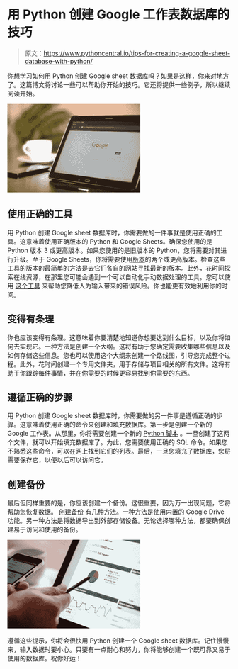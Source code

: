 # 用 Python 创建 Google 工作表数据库的技巧

> 原文：<https://www.pythoncentral.io/tips-for-creating-a-google-sheet-database-with-python/>

你想学习如何用 Python 创建 Google sheet 数据库吗？如果是这样，你来对地方了。这篇博文将讨论一些可以帮助你开始的技巧。它还将提供一些例子，所以继续阅读开始。

[![google sheets](img/2e06254ec5bbabbc5fc3f69af4d745a6.png)](https://www.pythoncentral.io/wp-content/uploads/2022/09/internet-search-engine-g19496dadf_1920.jpg)

## 使用正确的工具

用 Python 创建 Google sheet 数据库时，你需要做的一件事就是使用正确的工具。这意味着使用正确版本的 Python 和 Google Sheets。确保您使用的是 Python 版本 3 或更高版本。如果您使用的是旧版本的 Python，您将需要对其进行升级。至于 Google Sheets，你将需要使用[版本](https://www.pythoncentral.io/how-to-install-pandas-in-python/)的两个或更高版本。检查这些工具的版本的最简单的方法是去它们各自的网站寻找最新的版本。此外，花时间探索在线资源，在那里您可能会遇到一个可以自动化手动数据处理的工具。您可以使用 [这个工具](https://synchronize.com/) 来帮助您降低人为输入带来的错误风险。你也能更有效地利用你的时间。

## 变得有条理

你也应该变得有条理。这意味着你要清楚地知道你想要达到什么目标，以及你将如何去实现它。一种方法是创建一个大纲。这将有助于您确定需要收集哪些信息以及如何存储这些信息。您也可以使用这个大纲来创建一个路线图，引导您完成整个过程。此外，花时间创建一个专用文件夹，用于存储与项目相关的所有文件。这将有助于你跟踪每件事情，并在你需要的时候更容易找到你需要的东西。

## 遵循正确的步骤

用 Python 创建 Google sheet 数据库时，你需要做的另一件事是遵循正确的步骤。这意味着使用正确的命令来创建和填充数据库。第一步是创建一个新的 Google 工作表。从那里，你将需要创建一个新的 [Python 脚本](https://www.techradar.com/news/python-is-about-to-solve-one-of-its-most-frustrating-issues) 。一旦创建了这两个文件，就可以开始填充数据库了。为此，您需要使用正确的 SQL 命令。如果您不熟悉这些命令，可以在网上找到它们的列表。最后，一旦您填充了数据库，您将需要保存它，以便以后可以访问它。

## 创建备份

最后但同样重要的是，你应该创建一个备份。这很重要，因为万一出现问题，它将帮助您恢复数据。 [创建备份](https://www.forbes.com/sites/theyec/2013/01/11/4-quick-ways-to-back-up-your-daily-business-data/) 有几种方法。一种方法是使用内置的 Google Drive 功能。另一种方法是将数据导出到外部存储设备。无论选择哪种方法，都要确保创建易于访问和使用的备份。

[![marketing](img/72d705ecf857eac410f699893bd09ded.png)](https://www.pythoncentral.io/wp-content/uploads/2022/09/digital-marketing-g27e62d5ac_1920.jpg)

遵循这些提示，你将会很快用 Python 创建一个 Google sheet 数据库。记住慢慢来，输入数据时要小心。只要有一点耐心和努力，你将能够创建一个既可靠又易于使用的数据库。祝你好运！